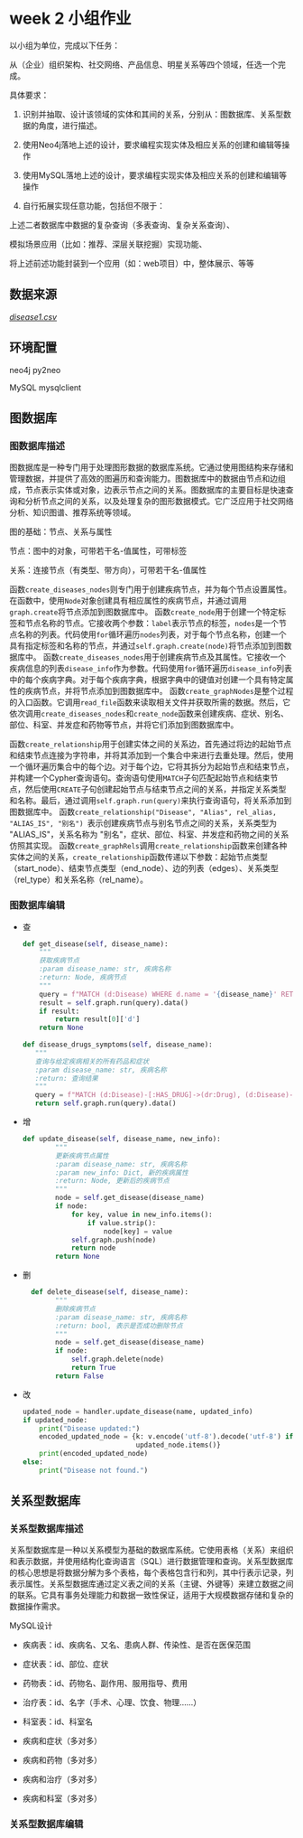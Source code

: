 # week 2 小组作业

以小组为单位，完成以下任务：

从（企业）组织架构、社交网络、产品信息、明星关系等四个领域，任选一个完成。

具体要求：

1. 识别并抽取、设计该领域的实体和其间的关系，分别从：图数据库、关系型数据的角度，进行描述。

2. 使用Neo4j落地上述的设计，要求编程实现实体及相应关系的创建和编辑等操作

3. 使用MySQL落地上述的设计，要求编程实现实体及相应关系的创建和编辑等操作

4. 自行拓展实现任意功能，包括但不限于：

上述二者数据库中数据的复杂查询（多表查询、复杂关系查询）、

模拟场景应用（比如：推荐、深层关联挖掘）实现功能、

将上述前述功能封装到一个应用（如：web项目）中，整体展示、等等

  

## 数据来源

*[disease1.csv](https://github.com/Liyixian06/2023-practical-training/blob/main/neo4j/data/disease1.csv)*

  

## 环境配置

neo4j py2neo

MySQL mysqlclient

## 图数据库

### 图数据库描述

图数据库是一种专门用于处理图形数据的数据库系统。它通过使用图结构来存储和管理数据，并提供了高效的图遍历和查询能力。图数据库中的数据由节点和边组成，节点表示实体或对象，边表示节点之间的关系。图数据库的主要目标是快速查询和分析节点之间的关系，以及处理复杂的图形数据模式。它广泛应用于社交网络分析、知识图谱、推荐系统等领域。

  

图的基础：节点、关系与属性

节点：图中的对象，可带若干名-值属性，可带标签

关系：连接节点（有类型、带方向），可带若干名-值属性

  

函数`create_diseases_nodes`则专门用于创建疾病节点，并为每个节点设置属性。在函数中，使用`Node`对象创建具有相应属性的疾病节点，并通过调用`graph.create`将节点添加到图数据库中。
函数`create_node`用于创建一个特定标签和节点名称的节点。它接收两个参数：`label`表示节点的标签，`nodes`是一个节点名称的列表。代码使用`for`循环遍历`nodes`列表，对于每个节点名称，创建一个具有指定标签和名称的节点，并通过`self.graph.create(node)`将节点添加到图数据库中。
函数`create_diseases_nodes`用于创建疾病节点及其属性。它接收一个疾病信息的列表`disease_info`作为参数。代码使用`for`循环遍历`disease_info`列表中的每个疾病字典。对于每个疾病字典，根据字典中的键值对创建一个具有特定属性的疾病节点，并将节点添加到图数据库中。
函数`create_graphNodes`是整个过程的入口函数。它调用`read_file`函数来读取相关文件并获取所需的数据。然后，它依次调用`create_diseases_nodes`和`create_node`函数来创建疾病、症状、别名、部位、科室、并发症和药物等节点，并将它们添加到图数据库中。

函数`create_relationship`用于创建实体之间的关系边，首先通过将边的起始节点和结束节点连接为字符串，并将其添加到一个集合中来进行去重处理。然后，使用一个循环遍历集合中的每个边。对于每个边，它将其拆分为起始节点和结束节点，并构建一个Cypher查询语句。查询语句使用`MATCH`子句匹配起始节点和结束节点，然后使用`CREATE`子句创建起始节点与结束节点之间的关系，并指定关系类型和名称。最后，通过调用`self.graph.run(query)`来执行查询语句，将关系添加到图数据库中。
函数`create_relationship("Disease", "Alias", rel_alias, "ALIAS_IS", "别名") `表示创建疾病节点与别名节点之间的关系，关系类型为 "ALIAS_IS"，关系名称为 "别名"，症状、部位、科室、并发症和药物之间的关系仿照其实现。
函数`create_graphRels`调用`create_relationship`函数来创建各种实体之间的关系，`create_relationship`函数传递以下参数：起始节点类型（start_node）、结束节点类型（end_node）、边的列表（edges）、关系类型（rel_type）和关系名称（rel_name）。

  

### 图数据库编辑

- 查
    
    ```Python
    def get_disease(self, disease_name):
        """
        获取疾病节点
        :param disease_name: str, 疾病名称
        :return: Node, 疾病节点
        """
        query = f"MATCH (d:Disease) WHERE d.name = '{disease_name}' RETURN d"
        result = self.graph.run(query).data()
        if result:
            return result[0]['d']
        return None
            
    def disease_drugs_symptoms(self, disease_name):
       """
       查询与给定疾病相关的所有药品和症状
       :param disease_name: str, 疾病名称
       :return: 查询结果
       """
       query = f"MATCH (d:Disease)-[:HAS_DRUG]->(dr:Drug), (d:Disease)-[:HAS_SYMPTOM]->(s:Symptom) WHERE d.name = '{disease_name}' RETURN dr, s"
       return self.graph.run(query).data()
    ```
    
- 增
    
    ```Python
    def update_disease(self, disease_name, new_info):
            """
            更新疾病节点属性
            :param disease_name: str, 疾病名称
            :param new_info: Dict, 新的疾病属性
            :return: Node, 更新后的疾病节点
            """
            node = self.get_disease(disease_name)
            if node:
                for key, value in new_info.items():
                    if value.strip():
                        node[key] = value
                self.graph.push(node)
                return node
            return None
    ```
    
- 删
    
    ```Python
      def delete_disease(self, disease_name):
            """
            删除疾病节点
            :param disease_name: str, 疾病名称
            :return: bool, 表示是否成功删除节点
            """
            node = self.get_disease(disease_name)
            if node:
                self.graph.delete(node)
                return True
            return False
    ```
    
- 改
    
    ```Python
    updated_node = handler.update_disease(name, updated_info)
    if updated_node:
        print("Disease updated:")
        encoded_updated_node = {k: v.encode('utf-8').decode('utf-8') if isinstance(v, str) else v for k, v in
                                updated_node.items()}
        print(encoded_updated_node)
    else:
        print("Disease not found.")
    ```
    

## 关系型数据库

### 关系型数据库描述

关系型数据库是一种以关系模型为基础的数据库系统。它使用表格（关系）来组织和表示数据，并使用结构化查询语言（SQL）进行数据管理和查询。关系型数据库的核心思想是将数据分解为多个表格，每个表格包含行和列，其中行表示记录，列表示属性。关系型数据库通过定义表之间的关系（主键、外键等）来建立数据之间的联系。它具有事务处理能力和数据一致性保证，适用于大规模数据存储和复杂的数据操作需求。

  

MySQL设计

- 疾病表：id、疾病名、又名、患病人群、传染性、是否在医保范围
    
- 症状表：id、部位、症状
    
- 药物表：id、药物名、副作用、服用指导、费用
    
- 治疗表：id、名字（手术、心理、饮食、物理……）
    
- 科室表：id、科室名
    
- 疾病和症状（多对多）
    
- 疾病和药物（多对多）
    
- 疾病和治疗（多对多）
    
- 疾病和科室（多对多）
    

  

### 关系型数据库编辑
